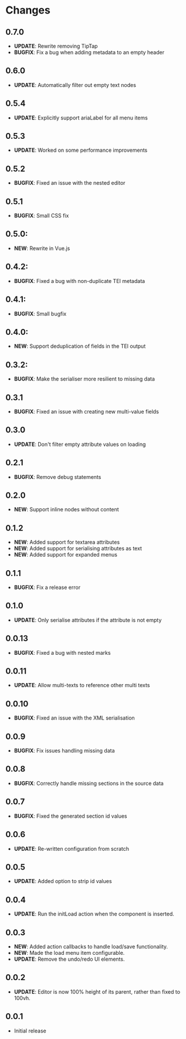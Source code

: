 # Changes

## 0.7.0

* **UPDATE**: Rewrite removing TipTap
* **BUGFIX**: Fix a bug when adding metadata to an empty header

## 0.6.0

* **UPDATE**: Automatically filter out empty text nodes


## 0.5.4

* **UPDATE**: Explicitly support ariaLabel for all menu items

## 0.5.3

* **UPDATE**: Worked on some performance improvements

## 0.5.2

* **BUGFIX**: Fixed an issue with the nested editor

## 0.5.1

* **BUGFIX**: Small CSS fix

## 0.5.0:

* **NEW**: Rewrite in Vue.js

## 0.4.2:

* **BUGFIX**: Fixed a bug with non-duplicate TEI metadata

## 0.4.1:

* **BUGFIX**: Small bugfix

## 0.4.0:

* **NEW**: Support deduplication of fields in the TEI output

## 0.3.2:

* **BUGFIX**: Make the serialiser more resilient to missing data

## 0.3.1

* **BUGFIX**: Fixed an issue with creating new multi-value fields

## 0.3.0

* **UPDATE**: Don't filter empty attribute values on loading

## 0.2.1

* **BUGFIX**: Remove debug statements

## 0.2.0

* **NEW**: Support inline nodes without content

## 0.1.2

* **NEW**: Added support for textarea attributes
* **NEW**: Added support for serialising attributes as text
* **NEW**: Added support for expanded menus

## 0.1.1

* **BUGFIX**: Fix a release error

## 0.1.0

* **UPDATE**: Only serialise attributes if the attribute is not empty

## 0.0.13

* **BUGFIX**: Fixed a bug with nested marks

## 0.0.11

* **UPDATE**: Allow multi-texts to reference other multi texts

## 0.0.10

* **BUGFIX**: Fixed an issue with the XML serialisation

## 0.0.9

* **BUGFIX**: Fix issues handling missing data

## 0.0.8

* **BUGFIX**: Correctly handle missing sections in the source data

## 0.0.7

* **BUGFIX**: Fixed the generated section id values

## 0.0.6

* **UPDATE**: Re-written configuration from scratch

## 0.0.5

* **UPDATE**: Added option to strip id values

## 0.0.4

* **UPDATE**: Run the initLoad action when the component is inserted.

## 0.0.3

* **NEW**: Added action callbacks to handle load/save functionality.
* **NEW**: Made the load menu item configurable.
* **UPDATE**: Remove the undo/redo UI elements.

## 0.0.2

* **UPDATE**: Editor is now 100% height of its parent, rather than fixed to 100vh.

## 0.0.1

* Initial release
